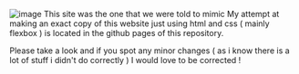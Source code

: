 ![image](https://github.com/user-attachments/assets/6b487b1a-3b2b-4d0e-b320-fba329aaa71e)
This site was the one that we were told to mimic
My attempt at making an exact copy of this website just using html and css ( mainly flexbox ) is located in the github pages of this repository. 

Please take a look and if you spot any minor changes ( as i know there is a lot of stuff i didn't do correctly ) I would love to be corrected !
